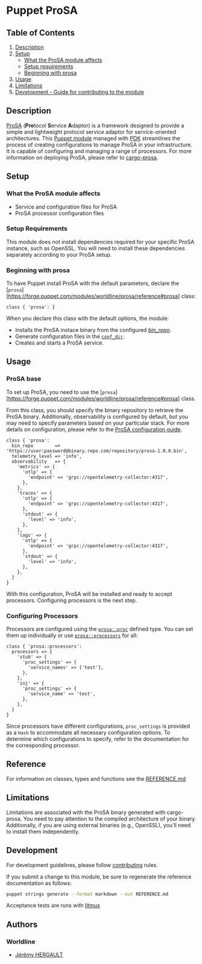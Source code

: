 # Puppet ProSA

## Table of Contents

1. [Description](#description)
1. [Setup](#setup)
    * [What the ProSA module affects](#what-prosa-module-affects)
    * [Setup requirements](#setup-requirements)
    * [Beginning with prosa](#beginning-with-prosa)
1. [Usage](#usage)
1. [Limitations](#limitations)
1. [Development - Guide for contributing to the module](#development)

## Description

[ProSA](https://github.com/worldline/ProSA) (**Pro**tocol **S**ervice **A**daptor) is a framework designed to provide a simple and lightweight protocol service adaptor for service-oriented architectures.
This [Puppet module](https://www.puppet.com/docs/puppet/8/modules_fundamentals.html) managed with [PDK](https://puppet.com/docs/pdk/latest/pdk_generating_modules.html) streamlines the process of creating configurations to manage ProSA in your infrastructure.
It is capable of configuring and managing a range of processors.
For more information on deploying ProSA, please refer to [cargo-prosa](https://github.com/worldline/ProSA/tree/main/cargo-prosa).

## Setup

### What the ProSA module affects

- Service and configuration files for ProSA
- ProSA processor configuration files

### Setup Requirements

This module does not install dependencies required for your specific ProSA instance, such as OpenSSL.
You will need to install these dependencies separately according to your ProSA setup.

### Beginning with prosa

To have Puppet install ProSA with the default parameters, declare the [`prosa`][https://forge.puppet.com/modules/worldline/prosa/reference#prosa] class:

```puppet
class { 'prosa': }
```

When you declare this class with the default options, the module:

- Installs the ProSA instace binary from the configured [_bin_repo_](https://forge.puppet.com/modules/worldline/prosa/reference#-prosa--bin_repo).
- Generate configuration files in the [`conf_dir`](https://forge.puppet.com/modules/worldline/prosa/reference#-prosa--conf_dir).
- Creates and starts a ProSA service.

## Usage

### ProSA base

To set up ProSA, you need to use the [`prosa`][https://forge.puppet.com/modules/worldline/prosa/reference#prosa] class.

From this class, you should specify the binary repository to retrieve the ProSA binary.
Additionally, observability is configured by default, but you may need to specify parameters based on your particular stack.
For more details on configuration, please refer to the [ProSA configuration guide](https://worldline.github.io/ProSA/ch01-02-config.html).

```puppet
class { 'prosa':
  bin_repo        => 'https://user:password@binary.repo.com/repository/prosa-1.0.0.bin',
  telemetry_level => 'info',
  observability   => {
    'metrics' => {
      'otlp' => {
        'endpoint' => 'grpc://opentelemetry-collector:4317',
      },
    },
    'traces' => {
      'otlp' => {
        'endpoint' => 'grpc://opentelemetry-collector:4317',
      },
      'stdout' => {
        'level' => 'info',
      },
    },
    'logs' => {
      'otlp' => {
        'endpoint' => 'grpc://opentelemetry-collector:4317',
      },
      'stdout' => {
        'level' => 'info',
      },
    },
  }
}
```

With this configuration, ProSA will be installed and ready to accept processors.
Configuring processors is the next step.

### Configuring Processors

Processors are configured using the [`prosa::proc`](https://forge.puppet.com/modules/worldline/prosa/reference#prosa--proc) defined type.
You can set them up individually or use [`prosa::processors`](https://forge.puppet.com/modules/worldline/prosa/reference#prosa--processors) for all:
```puppet
class { 'prosa::processors':
  processors => {
    'stub' => {
      'proc_settings' => {
        'service_names' => ['test'],
      },
    },
    'inj' => {
      'proc_settings' => {
        'service_name' => 'test',
      },
    },
  }
}
```

Since processors have different configurations, `proc_settings` is provided as a `Hash` to accommodate all necessary configuration options.
To determine which configurations to specify, refer to the documentation for the corresponding processor.

## Reference

For information on classes, types and functions see the [REFERENCE.md](./REFERENCE.md)

## Limitations

Limitations are associated with the ProSA binary generated with cargo-prosa.
You need to pay attention to the compiled architecture of your binary.
Additionally, if you are using external binaries (e.g., OpenSSL), you'll need to install them independently.

## Development

For development guidelines, please follow [contributing](./CONTRIBUTING.md) rules.

If you submit a change to this module, be sure to regenerate the reference documentation as follows:

```bash
puppet strings generate --format markdown --out REFERENCE.md
```

Acceptance tests are runs with [litmus](https://puppetlabs.github.io/litmus/Running-acceptance-tests.html)

## Authors

### Worldline

- [Jérémy HERGAULT](https://github.com/reneca)
